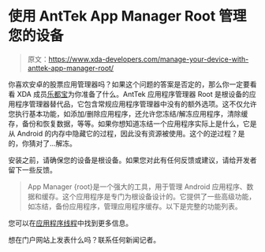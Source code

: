 # 使用 AntTek App Manager Root 管理您的设备

> 原文：<https://www.xda-developers.com/manage-your-device-with-anttek-app-manager-root/>

你喜欢安卓的股票应用管理器吗？如果这个问题的答案是否定的，那么你一定要看看 XDA 成员[乐都宝](http://forum.xda-developers.com/member.php?u=2363772)为你准备了什么。AntTek 应用程序管理器 Root 是根设备的应用程序管理器替代品，它包含常规应用程序管理器中没有的额外选项。这不仅允许您执行基本功能，如添加/删除应用程序，还允许您冻结/解冻应用程序，清除缓存，备份和恢复数据，等等。如果你想知道冻结一个应用程序实际上是什么，它是从 Android 的内存中隐藏它的过程，因此没有资源被使用。这个的逆过程？是的，你猜对了...解冻。

安装之前，请确保您的设备是根设备。如果您对此有任何反馈或建议，请给开发者留下一些反馈。

> App Manager {root}是一个强大的工具，用于管理 Android 应用程序、数据和缓存。这个应用程序是专门为根设备设计的。它提供了一些高级功能，如冻结，备份应用程序，管理应用程序缓存。以下是完整的功能列表。

您可以在[应用程序线程](http://forum.xda-developers.com/showthread.php?t=1001641)中找到更多信息。

想在门户网站上发表什么吗？联系任何新闻记者。